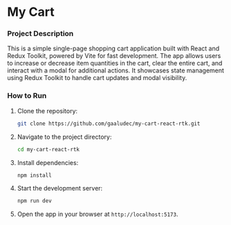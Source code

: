 # My Cart

### Project Description  
This is a simple single-page shopping cart application built with React and Redux Toolkit, powered by Vite for fast development. The app allows users to increase or decrease item quantities in the cart, clear the entire cart, and interact with a modal for additional actions. It showcases state management using Redux Toolkit to handle cart updates and modal visibility.

### How to Run  
1. Clone the repository:  
   ```bash
   git clone https://github.com/gaaludec/my-cart-react-rtk.git
   ```
2. Navigate to the project directory:  
   ```bash
   cd my-cart-react-rtk
   ```
3. Install dependencies:  
   ```bash
   npm install
   ```
4. Start the development server:  
   ```bash
   npm run dev
   ```
5. Open the app in your browser at `http://localhost:5173`.
